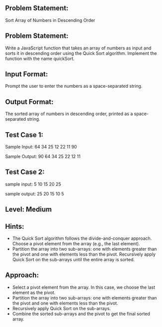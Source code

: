 ## Problem Statement:
Sort Array of Numbers in Descending Order

## Problem Statement:
Write a JavaScript function that takes an array of numbers as input and sorts it in descending order using the Quick Sort algorithm. Implement the function with the name quickSort.


## Input Format:
Prompt the user to enter the numbers as a space-separated string.


## Output Format:
The sorted array of numbers in descending order, printed as a space-separated string.


## Test Case 1:
Sample Input:
64 34 25 12 22 11 90

Sample Output:
90 64 34 25 22 12 11


## Test Case 2:
sample input: 
5 10 15 20 25

sample output:
25 20 15 10 5

## Level: Medium

## Hints:
- The Quick Sort algorithm follows the divide-and-conquer approach.
Choose a pivot element from the array (e.g., the last element).
- Partition the array into two sub-arrays: one with elements greater than the pivot and one with elements less than the pivot.
Recursively apply Quick Sort on the sub-arrays until the entire array is sorted.

## Approach:
- Select a pivot element from the array. In this case, we choose the last element as the pivot.
- Partition the array into two sub-arrays: one with elements greater than the pivot and one with elements less than the pivot.
- Recursively apply Quick Sort on the sub-arrays.
- Combine the sorted sub-arrays and the pivot to get the final sorted array.
